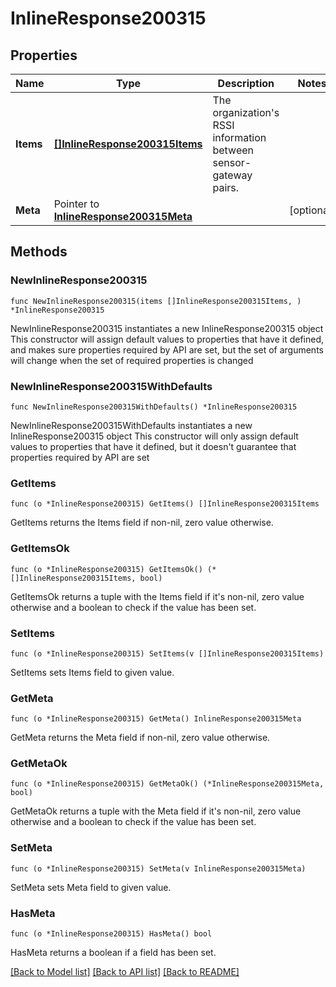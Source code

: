 # InlineResponse200315

## Properties

Name | Type | Description | Notes
------------ | ------------- | ------------- | -------------
**Items** | [**[]InlineResponse200315Items**](InlineResponse200315Items.md) | The organization&#39;s RSSI information between sensor-gateway pairs. | 
**Meta** | Pointer to [**InlineResponse200315Meta**](InlineResponse200315Meta.md) |  | [optional] 

## Methods

### NewInlineResponse200315

`func NewInlineResponse200315(items []InlineResponse200315Items, ) *InlineResponse200315`

NewInlineResponse200315 instantiates a new InlineResponse200315 object
This constructor will assign default values to properties that have it defined,
and makes sure properties required by API are set, but the set of arguments
will change when the set of required properties is changed

### NewInlineResponse200315WithDefaults

`func NewInlineResponse200315WithDefaults() *InlineResponse200315`

NewInlineResponse200315WithDefaults instantiates a new InlineResponse200315 object
This constructor will only assign default values to properties that have it defined,
but it doesn't guarantee that properties required by API are set

### GetItems

`func (o *InlineResponse200315) GetItems() []InlineResponse200315Items`

GetItems returns the Items field if non-nil, zero value otherwise.

### GetItemsOk

`func (o *InlineResponse200315) GetItemsOk() (*[]InlineResponse200315Items, bool)`

GetItemsOk returns a tuple with the Items field if it's non-nil, zero value otherwise
and a boolean to check if the value has been set.

### SetItems

`func (o *InlineResponse200315) SetItems(v []InlineResponse200315Items)`

SetItems sets Items field to given value.


### GetMeta

`func (o *InlineResponse200315) GetMeta() InlineResponse200315Meta`

GetMeta returns the Meta field if non-nil, zero value otherwise.

### GetMetaOk

`func (o *InlineResponse200315) GetMetaOk() (*InlineResponse200315Meta, bool)`

GetMetaOk returns a tuple with the Meta field if it's non-nil, zero value otherwise
and a boolean to check if the value has been set.

### SetMeta

`func (o *InlineResponse200315) SetMeta(v InlineResponse200315Meta)`

SetMeta sets Meta field to given value.

### HasMeta

`func (o *InlineResponse200315) HasMeta() bool`

HasMeta returns a boolean if a field has been set.


[[Back to Model list]](../README.md#documentation-for-models) [[Back to API list]](../README.md#documentation-for-api-endpoints) [[Back to README]](../README.md)


